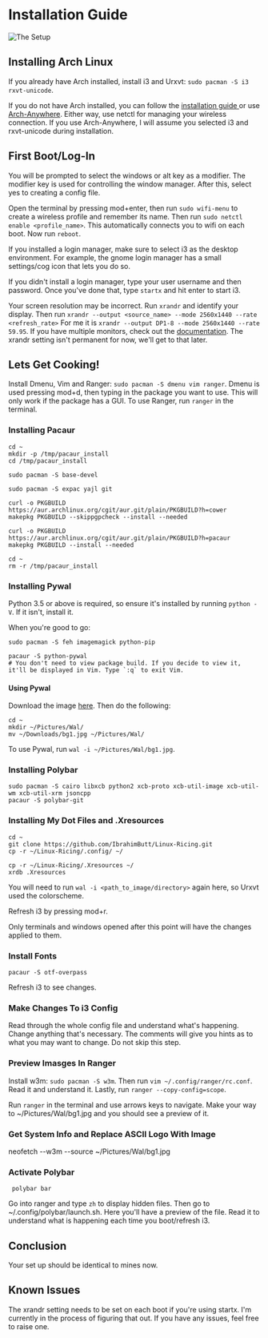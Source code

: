 # Installation Guide

![The Setup](https://i.redd.it/qpmai7t7ibgz.png)

## Installing Arch Linux
If you already have Arch installed, install i3 and Urxvt: `sudo pacman -S i3 rxvt-unicode`.

If you do not have Arch installed, you can follow the [installation guide ](https://wiki.archlinux.org/index.php/installation_guide)or use [Arch-Anywhere](https://arch-anywhere.org/download/). Either way, use netctl for managing your wireless connection. If you use Arch-Anywhere, I will assume you selected i3 and rxvt-unicode during installation.

## First Boot/Log-In

You will be prompted to select the windows or alt key as a modifier. The modifier key is used for controlling the window manager. After this, select yes to creating a config file.

Open the terminal by pressing mod+enter, then run `sudo wifi-menu` to create a wireless profile and remember its name. Then run `sudo netctl enable <profile_name>`. This automatically connects you to wifi on each boot. Now run `reboot`.

If you installed a login manager, make sure to select i3 as the desktop environment. For example, the gnome login manager has a small settings/cog icon that lets you do so.

If you didn't install a login manager, type your user username and then password. Once you've done that, type `startx` and hit enter to start i3.

Your screen resolution may be incorrect. Run `xrandr` and identify your display. Then run `xrandr --output <source_name> --mode 2560x1440 --rate <refresh_rate>` For me it is `xrandr --output DP1-8 --mode 2560x1440 --rate 59.95`. If you have multiple monitors, check out the [documentation](https://wiki.archlinux.org/index.php/Xrandr). The xrandr setting isn't permanent for now, we'll get to that later.

## Lets Get Cooking!

Install Dmenu, Vim and Ranger: `sudo pacman -S dmenu vim ranger`.
Dmenu is used pressing mod+d, then typing in the package you want to use. This will only work if the package has a GUI. To use Ranger, run `ranger` in the terminal.

### Installing Pacaur
```
cd ~
mkdir -p /tmp/pacaur_install
cd /tmp/pacaur_install

sudo pacman -S base-devel

sudo pacman -S expac yajl git

curl -o PKGBUILD https://aur.archlinux.org/cgit/aur.git/plain/PKGBUILD?h=cower
makepkg PKGBUILD --skippgpcheck --install --needed

curl -o PKGBUILD https://aur.archlinux.org/cgit/aur.git/plain/PKGBUILD?h=pacaur
makepkg PKGBUILD --install --needed

cd ~
rm -r /tmp/pacaur_install
```

### Installing Pywal

Python 3.5 or above is required, so ensure it's installed by running `python -V`. If it isn't, install it.

When you're good to go:
```
sudo pacman -S feh imagemagick python-pip

pacaur -S python-pywal
# You don't need to view package build. If you decide to view it, it'll be displayed in Vim. Type `:q` to exit Vim.
```
#### Using Pywal
Download the image [here](http://imgur.com/JZzTrvu). Then do the following:
```
cd ~
mkdir ~/Pictures/Wal/
mv ~/Downloads/bg1.jpg ~/Pictures/Wal/
```

To use Pywal, run `wal -i ~/Pictures/Wal/bg1.jpg`.

### Installing Polybar
```
sudo pacman -S cairo libxcb python2 xcb-proto xcb-util-image xcb-util-wm xcb-util-xrm jsoncpp
pacaur -S polybar-git
```

### Installing My Dot Files and .Xresources
```
cd ~
git clone https://github.com/IbrahimButt/Linux-Ricing.git
cp -r ~/Linux-Ricing/.config/ ~/

cp -r ~/Linux-Ricing/.Xresources ~/
xrdb .Xresources
```
You will need to run `wal -i <path_to_image/directory>` again here, so Urxvt used the colorscheme.

Refresh i3 by pressing mod+r.

Only terminals and windows opened after this point will have the changes applied to them. 


### Install Fonts

`pacaur -S otf-overpass`

Refresh i3 to see changes.

### Make Changes To i3 Config
Read through the whole config file and understand what's happening. Change anything that's necessary. The comments will give you hints as to what you may want to change. Do not skip this step.

### Preview Imasges In Ranger

Install w3m: `sudo pacman -S w3m`. Then run `vim ~/.config/ranger/rc.conf`. Read it and understand it. Lastly, run `ranger --copy-config=scope`.

Run `ranger` in the terminal and use arrows keys to navigate. Make your way to ~/Pictures/Wal/bg1.jpg and you should see a preview of it.

### Get System Info and Replace ASCII Logo With Image

neofetch --w3m --source ~/Pictures/Wal/bg1.jpg

### Activate Polybar

` polybar bar`

Go into ranger and type `zh` to display hidden files. Then go to ~/.config/polybar/launch.sh. Here you'll have a preview of the file. Read it to understand what is happening each time you boot/refresh i3.

## Conclusion

Your set up should be identical to mines now.

## Known Issues

The xrandr setting needs to be set on each boot if you're using startx. I'm currently in the process of figuring that out. If you have any issues, feel free to raise one.
